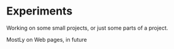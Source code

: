 # Experiments
Working on some small projects, or just some parts of a project.

MostLy on Web pages, 
in future
